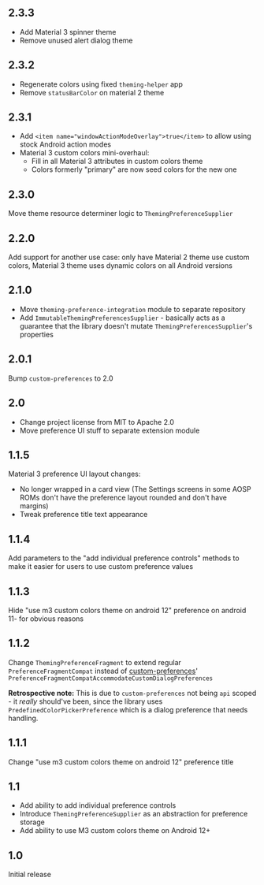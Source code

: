 ## 2.3.3
- Add Material 3 spinner theme
- Remove unused alert dialog theme

## 2.3.2
- Regenerate colors using fixed `theming-helper` app
- Remove `statusBarColor` on material 2 theme

## 2.3.1
- Add `<item name="windowActionModeOverlay">true</item>` to allow using stock Android action modes
- Material 3 custom colors mini-overhaul:
  - Fill in all Material 3 attributes in custom colors theme
  - Colors formerly "primary" are now seed colors for the new one

## 2.3.0
Move theme resource determiner logic to `ThemingPreferenceSupplier`

## 2.2.0
Add support for another use case: only have Material 2 theme use custom colors, Material 3 theme uses
dynamic colors on all Android versions

## 2.1.0
- Move `theming-preference-integration` module to separate repository
- Add `ImmutableThemingPreferencesSupplier` - basically acts as a guarantee that the library doesn't
  mutate `ThemingPreferencesSupplier`'s properties

## 2.0.1
Bump `custom-preferences` to 2.0

## 2.0
- Change project license from MIT to Apache 2.0
- Move preference UI stuff to separate extension module

## 1.1.5
Material 3 preference UI layout changes:
- No longer wrapped in a card view (The Settings screens in some AOSP ROMs don't have the preference
  layout rounded and don't have margins)
- Tweak preference title text appearance

## 1.1.4
Add parameters to the "add individual preference controls" methods to make it easier for users to
use custom preference values

## 1.1.3
Hide "use m3 custom colors theme on android 12" preference on android 11- for obvious reasons

## 1.1.2
Change `ThemingPreferenceFragment` to extend regular `PreferenceFragmentCompat` instead of
[custom-preferences](https://gitlab.com/unbiaseduser/custom-preferences)' `PreferenceFragmentCompatAccommodateCustomDialogPreferences`

**Retrospective note:** This is due to `custom-preferences` not being `api` scoped - it *really*
should've been, since the library uses `PredefinedColorPickerPreference` which is a dialog preference
that needs handling.

## 1.1.1
Change "use m3 custom colors theme on android 12" preference title

## 1.1
- Add ability to add individual preference controls
- Introduce `ThemingPreferenceSupplier` as an abstraction for preference storage
- Add ability to use M3 custom colors theme on Android 12+

## 1.0
Initial release